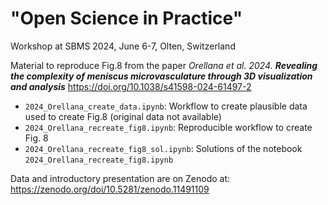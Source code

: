 # "Open Science in Practice"
Workshop at SBMS 2024, June 6-7, Olten, Switzerland

Material to reproduce Fig.8 from the paper *Orellana et al. 2024. **Revealing the complexity of meniscus 
microvasculature through 3D visualization and analysis***
https://doi.org/10.1038/s41598-024-61497-2

- `2024_Orellana_create_data.ipynb`: Workflow to create plausible data used to create Fig.8 (original data not available)
- `2024_Orellana_recreate_fig8.ipynb`: Reproducible workflow to create Fig. 8
- `2024_Orellana_recreate_fig8_sol.ipynb`: Solutions of the notebook `2024_Orellana_recreate_fig8.ipynb`

Data and introductory presentation are on Zenodo at: https://zenodo.org/doi/10.5281/zenodo.11491109

